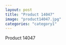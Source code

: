 ```yaml
---
layout: post
title: "Product 14047"
image: "product14047.jpg"
categories: "category1"
---
```

Product 14047
